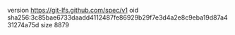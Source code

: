 version https://git-lfs.github.com/spec/v1
oid sha256:3c85bae6733daadd4112487fe86929b29f7e3d4a2e8c9eba19d87a431274a75d
size 8879
